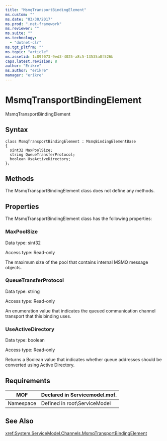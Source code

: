 ```yaml
---
title: "MsmqTransportBindingElement"
ms.custom: ""
ms.date: "03/30/2017"
ms.prod: ".net-framework"
ms.reviewer: ""
ms.suite: ""
ms.technology: 
  - "dotnet-clr"
ms.tgt_pltfrm: ""
ms.topic: "article"
ms.assetid: 1c89f073-9ed3-4025-a8c5-13535a0f526b
caps.latest.revision: 8
author: "Erikre"
ms.author: "erikre"
manager: "erikre"
---
```

# MsmqTransportBindingElement
MsmqTransportBindingElement  
  
## Syntax  
  
```  
class MsmqTransportBindingElement : MsmqBindingElementBase  
{  
  sint32 MaxPoolSize;  
  string QueueTransferProtocol;  
  boolean UseActiveDirectory;  
};  
```  
  
## Methods  
 The MsmqTransportBindingElement class does not define any methods.  
  
## Properties  
 The MsmqTransportBindingElement class has the following properties:  
  
### MaxPoolSize  
 Data type: sint32  
  
 Access type: Read-only  
  
 The maximum size of the pool that contains internal MSMQ message objects.  
  
### QueueTransferProtocol  
 Data type: string  
  
 Access type: Read-only  
  
 An enumeration value that indicates the queued communication channel transport that this binding uses.  
  
### UseActiveDirectory  
 Data type: boolean  
  
 Access type: Read-only  
  
 Returns a Boolean value that indicates whether queue addresses should be converted using Active Directory.  
  
## Requirements  
  
|MOF|Declared in Servicemodel.mof.|  
|---------|-----------------------------------|  
|Namespace|Defined in root\ServiceModel|  
  
## See Also  
 <xref:System.ServiceModel.Channels.MsmqTransportBindingElement>
